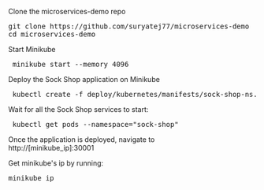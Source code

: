 Clone the microservices-demo repo

<pre>git clone https://github.com/suryatej77/microservices-demo
cd microservices-demo</pre>

Start Minikube

<pre> minikube start --memory 4096 </pre>

Deploy the Sock Shop application on Minikube

<pre> kubectl create -f deploy/kubernetes/manifests/sock-shop-ns.yaml -f deploy/kubernetes/manifests </pre>

Wait for all the Sock Shop services to start:

<pre> kubectl get pods --namespace="sock-shop" </pre>

Once the application is deployed, navigate to
<br>
http://[minikube_ip]:30001

Get minikube's ip by running:

<pre>minikube ip</pre>
